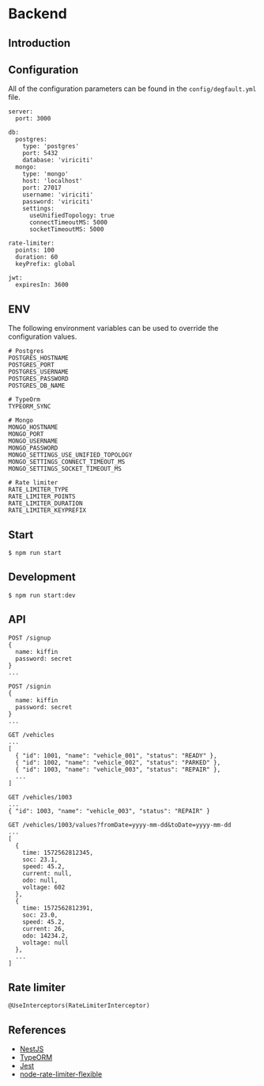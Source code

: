 # Backend

## Introduction

## Configuration

All of the configuration parameters can be found in the `config/degfault.yml` file.

```
server:
  port: 3000

db:
  postgres:
    type: 'postgres'
    port: 5432
    database: 'viriciti'
  mongo:
    type: 'mongo'
    host: 'localhost'
    port: 27017
    username: 'viriciti'
    password: 'viriciti'
    settings:
      useUnifiedTopology: true
      connectTimeoutMS: 5000
      socketTimeoutMS: 5000

rate-limiter:
  points: 100
  duration: 60
  keyPrefix: global

jwt:
  expiresIn: 3600
```

## ENV

The following environment variables can be used to override the configuration values.

```
# Postgres
POSTGRES_HOSTNAME
POSTGRES_PORT
POSTGRES_USERNAME
POSTGRES_PASSWORD
POSTGRES_DB_NAME

# TypeOrm
TYPEORM_SYNC

# Mongo
MONGO_HOSTNAME
MONGO_PORT
MONGO_USERNAME
MONGO_PASSWORD
MONGO_SETTINGS_USE_UNIFIED_TOPOLOGY
MONGO_SETTINGS_CONNECT_TIMEOUT_MS
MONGO_SETTINGS_SOCKET_TIMEOUT_MS

# Rate limiter
RATE_LIMITER_TYPE
RATE_LIMITER_POINTS
RATE_LIMITER_DURATION
RATE_LIMITER_KEYPREFIX
```

## Start

```
$ npm run start
```

## Development

```
$ npm run start:dev
```

## API

```
POST /signup
{
  name: kiffin
  password: secret
}
...

```

```
POST /signin
{
  name: kiffin
  password: secret
}
...

```

```
GET /vehicles
...
[
  { "id": 1001, "name": "vehicle_001", "status": "READY" },
  { "id": 1002, "name": "vehicle_002", "status": "PARKED" },
  { "id": 1003, "name": "vehicle_003", "status": "REPAIR" },
  ...
]
```

```
GET /vehicles/1003
...
{ "id": 1003, "name": "vehicle_003", "status": "REPAIR" }
```

```
GET /vehicles/1003/values?fromDate=yyyy-mm-dd&toDate=yyyy-mm-dd
...
[
  {
    time: 1572562812345,
    soc: 23.1,
    speed: 45.2,
    current: null,
    odo: null,
    voltage: 602
  },
  {
    time: 1572562812391,
    soc: 23.0,
    speed: 45.2,
    current: 26,
    odo: 14234.2,
    voltage: null
  },
  ...
]
```

## Rate limiter

```
@UseInterceptors(RateLimiterInterceptor)

```
  
## References

* [NestJS](https://nestjs.com)
* [TypeORM](https://typeorm.io)
* [Jest](https://jestjs.io)
* [node-rate-limiter-flexible](https://github.com/animir/node-rate-limiter-flexible)
